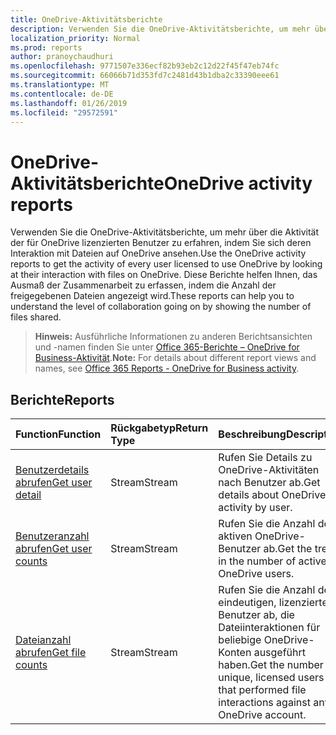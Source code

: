 ```yaml
---
title: OneDrive-Aktivitätsberichte
description: Verwenden Sie die OneDrive-Aktivitätsberichte, um mehr über die Aktivität der für OneDrive lizenzierten Benutzer zu erfahren, indem Sie sich deren Interaktion mit Dateien auf OneDrive ansehen. Diese Berichte helfen Ihnen, das Ausmaß der Zusammenarbeit zu erfassen, indem die Anzahl der freigegebenen Dateien angezeigt wird.
localization_priority: Normal
ms.prod: reports
author: pranoychaudhuri
ms.openlocfilehash: 9771507e336ecf82b93eb2c12d22f45f47eb74fc
ms.sourcegitcommit: 66066b71d353fd7c2481d43b1dba2c33390eee61
ms.translationtype: MT
ms.contentlocale: de-DE
ms.lasthandoff: 01/26/2019
ms.locfileid: "29572591"
---
```

# <a name="onedrive-activity-reports"></a><span data-ttu-id="7cf93-104">OneDrive-Aktivitätsberichte</span><span class="sxs-lookup"><span data-stu-id="7cf93-104">OneDrive activity reports</span></span>

<span data-ttu-id="7cf93-105">Verwenden Sie die OneDrive-Aktivitätsberichte, um mehr über die Aktivität der für OneDrive lizenzierten Benutzer zu erfahren, indem Sie sich deren Interaktion mit Dateien auf OneDrive ansehen.</span><span class="sxs-lookup"><span data-stu-id="7cf93-105">Use the OneDrive activity reports to get the activity of every user licensed to use OneDrive by looking at their interaction with files on OneDrive.</span></span> <span data-ttu-id="7cf93-106">Diese Berichte helfen Ihnen, das Ausmaß der Zusammenarbeit zu erfassen, indem die Anzahl der freigegebenen Dateien angezeigt wird.</span><span class="sxs-lookup"><span data-stu-id="7cf93-106">These reports can help you to understand the level of collaboration going on by showing the number of files shared.</span></span>

> <span data-ttu-id="7cf93-107">**Hinweis:** Ausführliche Informationen zu anderen Berichtsansichten und -namen finden Sie unter [Office 365-Berichte – OneDrive for Business-Aktivität](https://support.office.com/client/OneDrive-for-Business-user-activity-8bbe4bf8-221b-46d6-99a5-2fb3c8ef9353).</span><span class="sxs-lookup"><span data-stu-id="7cf93-107">**Note:** For details about different report views and names, see [Office 365 Reports - OneDrive for Business activity](https://support.office.com/client/OneDrive-for-Business-user-activity-8bbe4bf8-221b-46d6-99a5-2fb3c8ef9353).</span></span>

## <a name="reports"></a><span data-ttu-id="7cf93-108">Berichte</span><span class="sxs-lookup"><span data-stu-id="7cf93-108">Reports</span></span>

| <span data-ttu-id="7cf93-109">Function</span><span class="sxs-lookup"><span data-stu-id="7cf93-109">Function</span></span>                                 | <span data-ttu-id="7cf93-110">Rückgabetyp</span><span class="sxs-lookup"><span data-stu-id="7cf93-110">Return Type</span></span> | <span data-ttu-id="7cf93-111">Beschreibung</span><span class="sxs-lookup"><span data-stu-id="7cf93-111">Description</span></span>                              |
| :--------------------------------------- | :---------- | :--------------------------------------- |
| [<span data-ttu-id="7cf93-112">Benutzerdetails abrufen</span><span class="sxs-lookup"><span data-stu-id="7cf93-112">Get user detail</span></span>](../api/reportroot-getonedriveactivityuserdetail.md) | <span data-ttu-id="7cf93-113">Stream</span><span class="sxs-lookup"><span data-stu-id="7cf93-113">Stream</span></span>      | <span data-ttu-id="7cf93-114">Rufen Sie Details zu OneDrive-Aktivitäten nach Benutzer ab.</span><span class="sxs-lookup"><span data-stu-id="7cf93-114">Get details about OneDrive activity by user.</span></span> |
| [<span data-ttu-id="7cf93-115">Benutzeranzahl abrufen</span><span class="sxs-lookup"><span data-stu-id="7cf93-115">Get user counts</span></span>](../api/reportroot-getonedriveactivityusercounts.md) | <span data-ttu-id="7cf93-116">Stream</span><span class="sxs-lookup"><span data-stu-id="7cf93-116">Stream</span></span>      | <span data-ttu-id="7cf93-117">Rufen Sie die Anzahl der aktiven OneDrive-Benutzer ab.</span><span class="sxs-lookup"><span data-stu-id="7cf93-117">Get the trend in the number of active OneDrive users.</span></span> |
| [<span data-ttu-id="7cf93-118">Dateianzahl abrufen</span><span class="sxs-lookup"><span data-stu-id="7cf93-118">Get file counts</span></span>](../api/reportroot-getonedriveactivityfilecounts.md) | <span data-ttu-id="7cf93-119">Stream</span><span class="sxs-lookup"><span data-stu-id="7cf93-119">Stream</span></span>      | <span data-ttu-id="7cf93-120">Rufen Sie die Anzahl der eindeutigen, lizenzierten Benutzer ab, die Dateiinteraktionen für beliebige OneDrive-Konten ausgeführt haben.</span><span class="sxs-lookup"><span data-stu-id="7cf93-120">Get the number of unique, licensed users that performed file interactions against any OneDrive account.</span></span> |

